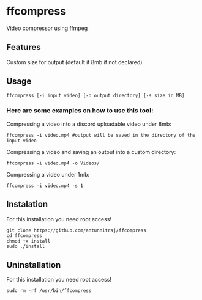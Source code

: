 # ffcompress
Video compressor using ffmpeg
## Features
Custom size for output (default it 8mb if not declared)
## Usage
```
ffcompress [-i input video] [-o output directory] [-s size in MB]
```
### Here are some examples on how to use this tool:
Compressing a video into a discord uploadable video under 8mb:
```
ffcompress -i video.mp4 #output will be saved in the directory of the input video
```
Compressing a video and saving an output into a custom directory:
```
ffcompress -i video.mp4 -o Videos/
```
Compressing a video under 1mb:
```
ffcompress -i video.mp4 -s 1
```
## Instalation
For this installation you need root access!
``` 
git clone https://github.com/antunnitraj/ffcompress
cd ffcompress
chmod +x install
sudo ./install
```
## Uninstallation
For this installation you need root access!
``` 
sudo rm -rf /usr/bin/ffcompress
```
